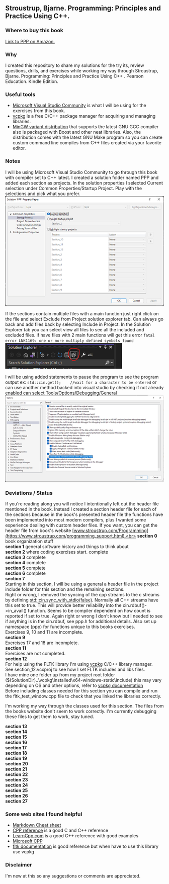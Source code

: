 ## Stroustrup, Bjarne. Programming: Principles and Practice Using C++.
### Where to buy this book
[Link to PPP on Amazon.](https://www.amazon.com/Programming-Principles-Practice-Using-2nd/dp/0321992784/ref=sr_1_1?s=books&ie=UTF8&qid=1444058171&sr=1-1&keywords=Programming%3A+Principles+and+Practice+Using+C%2B%2B)

### Why
I created this repository to share my solutions for the try its, review questions, drills, and exercises while working my way through
Stroustrup, Bjarne. Programming: Principles and Practice Using C++ . Pearson Education. Kindle Edition.

### Useful tools
- [Microsoft Visual Studio Community](https://www.visualstudio.com/en-us/products/visual-studio-community-vs.aspx) is what I will be using for the exercises from this book.
- [vcpkg](https://vcpkg.io/en/index.html) is a free C/C++ package manager for acquiring and managing libraries.
- [MinGW variant distribution](https://nuwen.net/mingw.html) that supports the latest GNU GCC compiler also is packaged with Boost and other neat libraries.
	Also, the distribution comes with the latest GNU Make program so you can create custom command line compiles from C++ files created via your favorite editor.

### Notes
I will be using Microsoft Visual Studio Community to go through this book with compiler set to C++ latest. 
I created a solution folder named PPP and added each section as projects.
In the solution properties I selected Current selection under Common Properties/Startup Project. Play with the selections and pick what you prefer.<br>
![Project Selection](Readme_captions/project_selection.png)<br>

If the sections contain multiple files with a main function just right click on the file and select Exclude from Project solution explorer tab.
Can always go back and add files back by selecting Include in Project. In the Solution Explorer tab you can select view all files to see all the included and excluded files.
if have files with 2 main functions will get this error `fatal error LNK1169: one or more multiply defined symbols found`<br>
![View All](Readme_captions/view_all.png)<br>

I will be using added statements to pause the program to see the program output ex: `std::cin.get();	//wait for a character to be entered`
or can use another method backed into visual studio by checking if not already enabled can select Tools/Options/Debugging/General<br>
![Pause Option](./Readme_captions/pause_option.png)<br>

### Deviations / Status
If you're reading along you will notice I intentionally left out the header file mentioned in the book.  Instead I created a section header file for each of the sections 
because in the book's presented header file the functions have been implemented into most modern compilers, plus I wanted some experience dealing with custom header files.
If you want, you can get the header file from book's website [www.stroustrup.com/Programming](https://www.stroustrup.com/programming_support.html).<br>
<b>section 0</b> book organization stuff<br>
<b>section 1</b> general software history and things to think about<br>
<b>section 2</b> where coding exercises start. complete<br>
<b>section 3</b> complete<br>
<b>section 4</b> complete<br>
<b>section 5</b> complete<br>
<b>section 6</b> complete<br>
<b>section 7</b> <br>
Starting in this section, I will be using a general a header file in the project include folder for this section and the remaining sections.<br>
Right or wrong, I removed the syncing of the cpp streams to the c streams by defining [std::cin.sync_with_stdio(false)](https://en.cppreference.com/w/cpp/io/ios_base/sync_with_stdio).
Normally all C++ streams have this set to true. This will provide better reliability into the cin.rdbuf()->in_avail() function.
Seems to be compiler dependent on how count is reported if set to true. Again right or wrong I don't know but I needed to see if anything is in the cin.rdbuf,  see ppp.h for additional details.
Also set up namespace (ppp) for functions unique to this books exercises.<br>
Exercises 9, 10 and 11 are incomplete.<br>
<b>section 9</b><br>
Exercises 17 and 18 are incomplete.<br>
<b>section 11</b><br>
Exercises are not completed.<br>
<b>section 12</b><br>
For help using the FLTK library I'm using [vcpkg](https://github.com/microsoft/vcpkg) C/C++ library manager.<br>
See section_12.vcxproj to see how I set FLTK includes and libs files.<br>
I have mine one folder up from my project root folder ($(SolutionDir)..\vcpkg\installed\x64-windows-static\include) this may vary depending on OS and other options, refer to [vcpkg documentation](https://vcpkg.readthedocs.io/en/latest/)  
Before including classes needed for this section you can compile and run the fltk_test_window.cpp file to check that you linked the libraries correctly.<br>

I'm working my way through the classes used for this section. The files from the books website don't seem to work correctly.
I'm currently debugging these files to get them to work, stay tuned.

<b>section 13</b><br>
<b>section 14</b><br>
<b>section 15</b><br>
<b>section 16</b><br>
<b>section 17</b><br>
<b>section 18</b><br>
<b>section 19</b><br>
<b>section 20</b><br>
<b>section 21</b><br>
<b>section 22</b><br>
<b>section 23</b><br>
<b>section 24</b><br>
<b>section 25</b><br>
<b>section 26</b><br>
<b>section 27</b><br>

### Some web sites I found helpful
- [Markdown Cheat sheet](https://github.com/adam-p/markdown-here/wiki/Markdown-Here-Cheatsheet)
- [CPP reference](http://en.cppreference.com/w/Main_Page) is a good C and C++ reference
- [LearnCpp.com](http://www.learncpp.com/) is a good C++ reference with good examples
- [Microsoft CPP](https://docs.microsoft.com/en-us/cpp/cpp/?view=msvc-170)
- [fltk documentation](https://www.fltk.org/documentation.php) is good reference but when have to use this library use vcpkg

### Disclaimer
I'm new at this so any suggestions or comments are appreciated.
